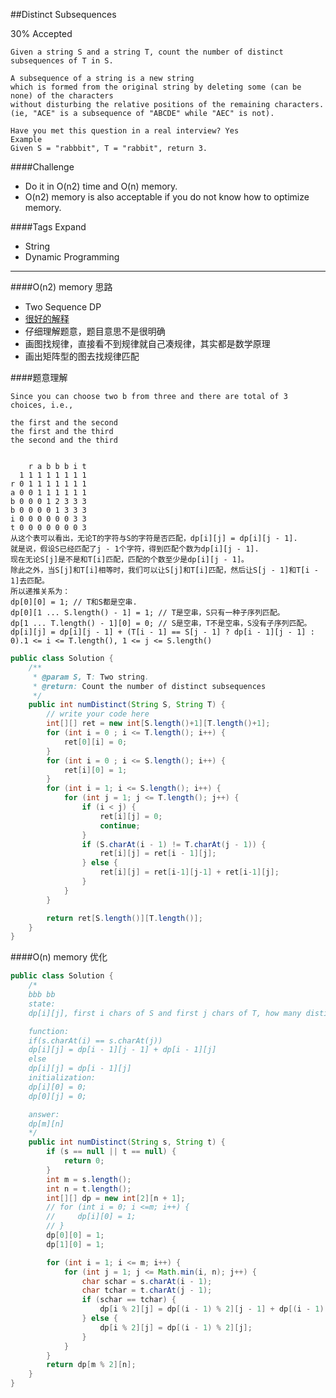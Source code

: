 ##Distinct Subsequences

30% Accepted

	Given a string S and a string T, count the number of distinct subsequences of T in S.

	A subsequence of a string is a new string
    which is formed from the original string by deleting some (can be none) of the characters
    without disturbing the relative positions of the remaining characters.
    (ie, "ACE" is a subsequence of "ABCDE" while "AEC" is not).

	Have you met this question in a real interview? Yes
	Example
	Given S = "rabbbit", T = "rabbit", return 3.

####Challenge
- Do it in O(n2) time and O(n) memory.
- O(n2) memory is also acceptable if you do not know how to optimize memory.

####Tags Expand
- String
- Dynamic Programming


----

####O(n2) memory 思路
- Two Sequence DP
- [很好的解释](http://blog.csdn.net/abcbc/article/details/8978146)
- 仔细理解题意，题目意思不是很明确
- 画图找规律，直接看不到规律就自己凑规律，其实都是数学原理
- 画出矩阵型的图去找规律匹配

####题意理解

	Since you can choose two b from three and there are total of 3 choices, i.e.,

	the first and the second
	the first and the third
	the second and the third


        r a b b b i t
      1 1 1 1 1 1 1 1
    r 0 1 1 1 1 1 1 1
    a 0 0 1 1 1 1 1 1
    b 0 0 0 1 2 3 3 3
    b 0 0 0 0 1 3 3 3
    i 0 0 0 0 0 0 3 3
    t 0 0 0 0 0 0 0 3
    从这个表可以看出，无论T的字符与S的字符是否匹配，dp[i][j] = dp[i][j - 1].
    就是说，假设S已经匹配了j - 1个字符，得到匹配个数为dp[i][j - 1].
    现在无论S[j]是不是和T[i]匹配，匹配的个数至少是dp[i][j - 1]。
    除此之外，当S[j]和T[i]相等时，我们可以让S[j]和T[i]匹配，然后让S[j - 1]和T[i - 1]去匹配。
    所以递推关系为：
    dp[0][0] = 1; // T和S都是空串.
    dp[0][1 ... S.length() - 1] = 1; // T是空串，S只有一种子序列匹配。
    dp[1 ... T.length() - 1][0] = 0; // S是空串，T不是空串，S没有子序列匹配。
    dp[i][j] = dp[i][j - 1] + (T[i - 1] == S[j - 1] ? dp[i - 1][j - 1] : 0).1 <= i <= T.length(), 1 <= j <= S.length()


```java
public class Solution {
    /**
     * @param S, T: Two string.
     * @return: Count the number of distinct subsequences
     */
    public int numDistinct(String S, String T) {
        // write your code here
        int[][] ret = new int[S.length()+1][T.length()+1];
        for (int i = 0 ; i <= T.length(); i++) {
            ret[0][i] = 0;
        }
        for (int i = 0 ; i <= S.length(); i++) {
            ret[i][0] = 1;
        }
        for (int i = 1; i <= S.length(); i++) {
            for (int j = 1; j <= T.length(); j++) {
                if (i < j) {
                    ret[i][j] = 0;
                    continue;
                }
                if (S.charAt(i - 1) != T.charAt(j - 1)) {
                    ret[i][j] = ret[i - 1][j];
                } else {
                    ret[i][j] = ret[i-1][j-1] + ret[i-1][j];
                }
            }
        }

        return ret[S.length()][T.length()];
    }
}

```
####O(n) memory 优化
```java
public class Solution {
    /*
    bbb bb
    state:
    dp[i][j], first i chars of S and first j chars of T, how many distinct subsequences

    function:
    if(s.charAt(i) == s.charAt(j))
    dp[i][j] = dp[i - 1][j - 1] + dp[i - 1][j]
    else
    dp[i][j] = dp[i - 1][j]
    initialization:
    dp[i][0] = 0;
    dp[0][j] = 0;

    answer:
    dp[m][n]
    */
    public int numDistinct(String s, String t) {
        if (s == null || t == null) {
            return 0;
        }
        int m = s.length();
        int n = t.length();
        int[][] dp = new int[2][n + 1];
        // for (int i = 0; i <=m; i++) {
        //     dp[i][0] = 1;
        // }
        dp[0][0] = 1;
        dp[1][0] = 1;

        for (int i = 1; i <= m; i++) {
            for (int j = 1; j <= Math.min(i, n); j++) {
                char schar = s.charAt(i - 1);
                char tchar = t.charAt(j - 1);
                if (schar == tchar) {
                    dp[i % 2][j] = dp[(i - 1) % 2][j - 1] + dp[(i - 1) % 2][j];
                } else {
                    dp[i % 2][j] = dp[(i - 1) % 2][j];
                }
            }
        }
        return dp[m % 2][n];
    }
}
```
